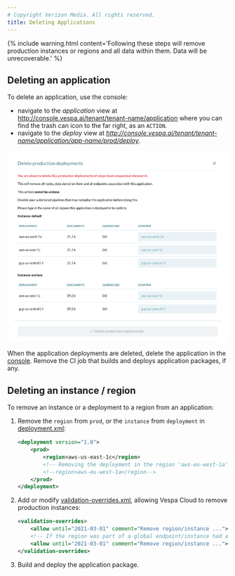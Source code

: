 ```yaml
---
# Copyright Verizon Media. All rights reserved.
title: Deleting Applications
---
```


{% include warning.html content='Following these steps will remove production instances or regions and all data within them.
Data will be unrecoverable.' %}



## Deleting an application
To delete an application, use the console:
* navigate to the *application* view at
http://console.vespa.ai/tenant/tenant-name/application where you can find the trash 
can icon to the far right, as an `ACTION`.
* navigate to the *deploy* view at
*http://console.vespa.ai/tenant/tenant-name/application/app-name/prod/deploy*.

![delete production deployment](/assets/img/console/delete-production-deployment.png)

When the application deployments are deleted,
delete the application in the [console](http://console.vespa.ai).
Remove the CI job that builds and deploys application packages, if any.



## Deleting an instance / region
To remove an instance or a deployment to a region from an application:

1. Remove the `region` from `prod`, or the `instance` from `deployment`
   in [deployment.xml](https://cloud.vespa.ai/en/reference/deployment#instance):

    ```xml
    <deployment version="1.0">
        <prod>
            <region>aws-us-east-1c</region>
            <!-- Removing the deployment in the region 'aws-eu-west-1a' -->
            <!--region>aws-eu-west-1a</region-->
        </prod>
    </deployment>
    ```

2.  Add or modify [validation-overrides.xml](https://docs.vespa.ai/en/reference/validation-overrides.html),
    allowing Vespa Cloud to remove production instances:

    ```xml
    <validation-overrides>
        <allow until="2021-03-01" comment="Remove region/instance ...">deployment-removal</allow>
        <!-- If the region was part of a global endpoint/instance had a global endpoint: -->
        <allow until="2021-03-01" comment="Remove region/instance ...">global-endpoint-change</allow>
    </validation-overrides>
    ```

3. Build and deploy the application package.
